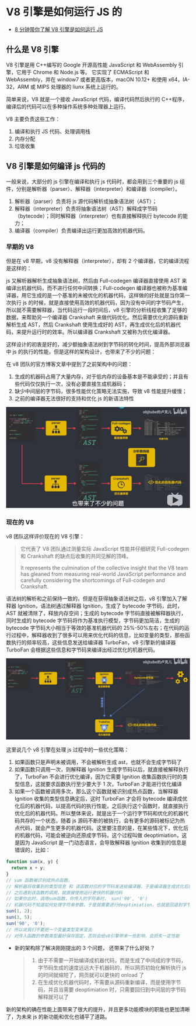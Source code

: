 # V8 引擎是如何运行 JS 的

- [8 分钟带你了解 V8 引擎是如何运行 JS](https://www.bilibili.com/video/BV1zV411z7RX)

## 什么是 V8 引擎

V8 引擎是用 C++编写的 Google 开源高性能 JavaScript 和 WebAssembly 引擎，它用于 Chrome 和 Node.js 等。
它实现了 ECMAScript 和 WebAssembly，并在 window7 或者更高版本，macON 10.12+ 和使用 x64，IA-32，ARM 或 MIPS 处理器的 liunx 系统上运行的。

简单来说，V8 就是一个接收 JavaScript 代码，编译代码然后执行的 C++程序，编译后的代码可以在多种操作系统多种处理器上运行。

V8 主要负责这些工作：

1. 编译和执行 JS 代码、处理调用栈
2. 内存分配
3. 垃圾收集

## V8 引擎是如何编译 js 代码的

一般来说，大部分的 js 引擎在编译和执行 js 代码时，都会用到三个重要的 js 组件，分别是解析器（parser）、解释器（interpreter）和编译器（compiler）。

1. 解析器（parser）负责将 js 源代码解析成抽象语法树（AST）；
2. 解释器（interpreter）负责将抽象语法树（AST）解释成字节码（bytecode）；同时解释器（interpreter）也有直接解释执行 bytecode 的能力；
3. 编译器（compiler）负责编译出运行更加高效的机器代码。

### 早期的 V8

但是在 v8 早期，v8 没有解释器（interpreter），却有 2 个编译器，它的编译流程是这样的：

js 又解析器解析生成抽象语法树，然后由 Full-codegen 编译器直接使用 AST 来编译出机器代码，而不进行任何中间转换；Full-codegen 编译器也被称为基准编译器，用它生成的是一个基准的未被优化的机器代码，这样做的好处就是当你第一次执行 js 的时候，就是直接使用高效的机器代码，因为没有中间的字节码产生，所以就不需要解释器，当代码运行一段时间后，v8 引擎的分析线程收集了足够的数据，来帮助另一个编译器 Crankshaft 来做代码优化。然后需要优化的源码重新解析生成 AST，然后 Crankshaft 使用生成好的 AST，再生成优化后的机器代码，来提升运行时的效率。所以编译器 Crankshaft 又被称为优化编译器。

这样设计的初衷是好的，减少额抽象语法树到字节码的转化时间，提高外部浏览器中 js 的执行的性能，但是这样的架构设计，也带来了不少的问题：

在 v8 团队的官方博客文章中提到了之前架构中的问题：

1. 生成的机器码占用了大量内存，对于低内存的设备基本是不能承受的；并且有些代码仅仅执行一次，没有必要直接生成机器码；
2. 缺少中间层的字节码，很多性能优化策略无法实施，导致 v8 性能提升缓慢；
3. 之前的编译器无法很好的支持和优化 js 的新语法特性

![image](assets/image-20200819182835086.png)

### 现在的 V8

v8 团队这样评价现在的 V8 引擎：

> 它代表了 V8 团队通过测量实际 JavaScript 性能并仔细研究 Full-codegen 和 Crankshaft 的缺点后收集的共同见解的顶峰。
>
> It represents the culmination of the collective insight that the V8 team has gleaned from measuring real-world JavaScript performance and carefully considering the shortcomings of Full-codegen and Crankshaft.

语法树的解析和之前保持一致的，但是在获得抽象语法树之后，v8 引擎加入了解释器 Ignition，语法树通过解释器 Ignition，生成了 bytecode 字节码，此时，AST 就被清除了，释放内存空间；生成的 bytecode 字节码直接被解释器执行，同时生成的 bytecode 字节码将作为基准执行模型，字节码更加简洁，生成的 bytecode 字节码大小相当于等效的基准机器代码的 25%-50%左右；在代码的运行过程中，解释器收到了很多可以用来优化代码的信息，比如变量的类型，那些函数执行的频率较高，这些信息发送给编译器 TurboFan，v8 引擎新的编译器 TurboFan 会根据这些信息和字节码来编译出经过优化的机器代码。

![image](assets/image-20200819183710608.png)

这里说几个 v8 引擎在处理 js 过程中的一些优化策略：

1. 如果函数只是声明未被调用，不会被解析生成 ast，也就不会生成字节码了
2. 如果函数只调用一次，则解释器 Ignition 生成字节码以后，就直接被解释执行了，TurboFan 不会进行优化编译，因为它需要 Ignition 收集函数执行时的类型信息，这就要求函数执行至少要大于 1 次，TurboFan 才能进行优化编译
3. 如果一个函数被调用多次，那么这个函数就被识别成热点函数，当解释器 Ignition 收集的类型信息确定后，这时 TurboFan 才会将 bytecode 编译成优化后的机器代码，以提高代码的执行性能，之后执行这个函数时，就直接执行优化后的机器代码。所以整体来说，就是出于一个运行字节码和优化的机器代码共存的一个状态，随着 js 源码不断的被执行，会有更多的源码被标记为热点代码，就会产生更多的机器代码。这里要注意的是，在某些情况下，优化后的机器代码，可能会被逆向还原成字节码，这个过程叫做 deoptimiation，这是因为 JavaScript 是一门动态语言，会导致解释器 Ignition 收集到的信息是错误的，比如：

```js
function sum(x, y) {
  return x + y;
}
// sum 函数被识别成热点函数，
// 解析器将收集到的类型信息 和 该函数对应的字节码发送给编译器，于是编译器生成优化后的机器代码中就假定了 x:int y:int 都是整形
// 之后遇到该函数的调用，就直接使用运行更快的机器代码
// 如果你此时，调用sum函数，你传入的字符串时， sun('90', '0')
// 机器代码不知道如何处理字符串参数，于是就需要进行deoptimiation，也就是回退到字节码，由解释器来解释执行，
sun(1, 2);
sun(3, 5);
sun('90', '0');
// 所以说我们不要把一个变量类型变来变去
// 对传入函数的参数类型最好保存固定，否则会给v8引擎带来一些影响，会损失一定性能
```

- 新的架构除了解决刚刚提出的 3 个问题， 还带来了什么好处？

  > 1. 由于不需要一开始编译成机器代码，而是生成了中间成的字节码，字节码生成的速度远远大于机器码的，所以网页初始化解析执行 js 的时间就缩短了，网页就可以更快的 onload 了
  > 2. 在生成优化机器代码时，不需要从源码重新编译，而是使用字节码，并且当需要 deoptimiation 时，只需要回归到中间层的字节码解释就可以了

新的架构的确在性能上面带来了很大的提升，并且更多功能模块的职能也更加清晰了，为未来 js 的新功能和优化也铺平了道路。
